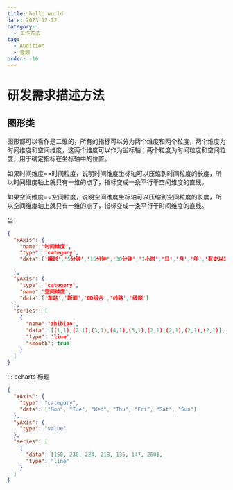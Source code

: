 ```yaml
---
title: hello world
date: 2023-12-22
category:
  - 工作方法
tag:
  - Audition
  - 音频
order: -16
---
```




# 研发需求描述方法

## 图形类

图形都可以看作是二维的，所有的指标可以分为两个维度和两个粒度，两个维度为时间维度和空间维度，这两个维度可以作为坐标轴；两个粒度为时间粒度和空间粒度，用于确定指标在坐标轴中的位置。

如果时间维度==时间粒度，说明时间维度坐标轴可以压缩到时间粒度的长度，所以时间维度轴上就只有一维的点了，指标变成一条平行于空间维度的直线。

如果空间维度==空间粒度，说明空间维度坐标轴可以压缩到空间粒度的长度，所以空间维度轴上就只有一维的点了，指标变成一条平行于时间维度的直线。

当

```json
{
  "xAxis": {
    "name":'时间维度',
    "type": 'category',
    "data":['瞬时','5分钟','15分钟','30分钟','1小时','日','月','年','有史以来']
    
  },
  "yAxis": {
    "type": 'category',
    "name":'空间维度',
    "data":['车站','断面','OD组合','线路','线网']
  },
  "series": [
    {
      "name":'zhibiao',
      "data": [(1,1),(2,1),(3,1),(4,1),(5,1),(2,1),(2,1),(2,1),(2,1)],
      "type": 'line',
      "smooth": true
    }
  ]
}
```

::: echarts 标题

```json
{
  "xAxis": {
    "type": "category",
    "data": ["Mon", "Tue", "Wed", "Thu", "Fri", "Sat", "Sun"]
  },
  "yAxis": {
    "type": "value"
  },
  "series": [
    {
      "data": [150, 230, 224, 218, 135, 147, 260],
      "type": "line"
    }
  ]
}
```

